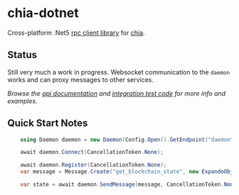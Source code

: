 # chia-dotnet

Cross-platform .Net5 [rpc client library](https://github.com/dkackman/chia-dotnet) for [chia](https://chia.net).

## Status

Still very much a work in progress. Websocket communication to the `daemon` works and can proxy messages to other services.

_Browse the [api documentation](https://dkackman.github.io/chia-dotnet/api/chia.dotnet.html) and [integration test code](https://github.com/dkackman/chia-dotnet/tree/main/src/chia-dotnet.tests) for more info and examples._

## Quick Start Notes

```csharp
    using Daemon daemon = new Daemon(Config.Open().GetEndpoint("daemon"), "my-fancy-service");

    await daemon.Connect(CancellationToken.None);

    await daemon.Register(CancellationToken.None);
    var message = Message.Create("get_blockchain_state", new ExpandoObject(), ServiceNames.FullNode, daemon.ServiceName);

    var state = await daemon.SendMessage(message, CancellationToken.None);
```
